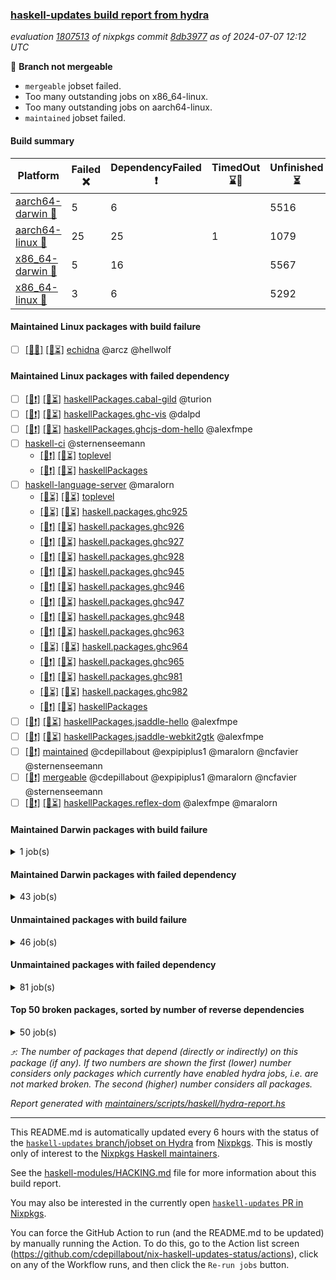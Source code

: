 ### [haskell-updates build report from hydra](https://hydra.nixos.org/jobset/nixpkgs/haskell-updates)
*evaluation [1807513](https://hydra.nixos.org/eval/1807513) of nixpkgs commit [8db3977](https://github.com/NixOS/nixpkgs/commits/8db3977bdc1489ff12f31195454a17b954b582d7) as of 2024-07-07 12:12 UTC*

🔴 **Branch not mergeable**
  * `mergeable` jobset failed.
  * Too many outstanding jobs on x86_64-linux.
  * Too many outstanding jobs on aarch64-linux.
  * `maintained` jobset failed.

#### Build summary

 | Platform | Failed ❌ | DependencyFailed ❗ | TimedOut ⌛🚫 | Unfinished ⏳ | Success ✅ | 
 | --- | --- | --- | --- | --- | --- | 
 | [aarch64-darwin 🍏](https://hydra.nixos.org/eval/1807513?filter=.aarch64-darwin) | 5 | 6 |  | 5516 | 944 | 
 | [aarch64-linux 📱](https://hydra.nixos.org/eval/1807513?filter=.aarch64-linux) | 25 | 25 | 1 | 1079 | 5436 | 
 | [x86_64-darwin 🍎](https://hydra.nixos.org/eval/1807513?filter=.x86_64-darwin) | 5 | 16 |  | 5567 | 889 | 
 | [x86_64-linux 🐧](https://hydra.nixos.org/eval/1807513?filter=.x86_64-linux) | 3 | 6 |  | 5292 | 1303 | 
#### Maintained Linux packages with build failure
- [ ] [[📱❌]](https://hydra.nixos.org/build/265271370) [[🐧⏳]](https://hydra.nixos.org/build/265282585) [echidna](https://hydra.nixos.org/eval/1807513?filter=echidna) @arcz @hellwolf
#### Maintained Linux packages with failed dependency
- [ ] [[📱❗]](https://hydra.nixos.org/build/265272467) [[🐧⏳]](https://hydra.nixos.org/build/265281052) [haskellPackages.cabal-gild](https://hydra.nixos.org/eval/1807513?filter=haskellPackages.cabal-gild) @turion
- [ ] [[📱❗]](https://hydra.nixos.org/build/265286097) [[🐧⏳]](https://hydra.nixos.org/build/265293217) [haskellPackages.ghc-vis](https://hydra.nixos.org/eval/1807513?filter=haskellPackages.ghc-vis) @dalpd
- [ ] [[📱❗]](https://hydra.nixos.org/build/265275341) [[🐧⏳]](https://hydra.nixos.org/build/265274200) [haskellPackages.ghcjs-dom-hello](https://hydra.nixos.org/eval/1807513?filter=haskellPackages.ghcjs-dom-hello) @alexfmpe
- [ ] [haskell-ci](https://hydra.nixos.org/eval/1807513?filter=haskell-ci) @sternenseemann
  - [[📱❗]](https://hydra.nixos.org/build/265267103) [[🐧⏳]](https://hydra.nixos.org/build/265268318) [toplevel](https://hydra.nixos.org/eval/1807513?filter=haskell-ci)
  - [[📱❗]](https://hydra.nixos.org/build/265289228) [[🐧⏳]](https://hydra.nixos.org/build/265287439) [haskellPackages](https://hydra.nixos.org/eval/1807513?filter=haskellPackages.haskell-ci)
- [ ] [haskell-language-server](https://hydra.nixos.org/eval/1807513?filter=haskell-language-server) @maralorn
  - [[📱⏳]](https://hydra.nixos.org/build/265289689) [[🐧⏳]](https://hydra.nixos.org/build/265284136) [toplevel](https://hydra.nixos.org/eval/1807513?filter=haskell-language-server)
  - [[📱⏳]](https://hydra.nixos.org/build/265273314) [[🐧⏳]](https://hydra.nixos.org/build/265269588) [haskell.packages.ghc925](https://hydra.nixos.org/eval/1807513?filter=haskell.packages.ghc925.haskell-language-server)
  - [[📱❗]](https://hydra.nixos.org/build/265281749) [[🐧⏳]](https://hydra.nixos.org/build/265272219) [haskell.packages.ghc926](https://hydra.nixos.org/eval/1807513?filter=haskell.packages.ghc926.haskell-language-server)
  - [[📱❗]](https://hydra.nixos.org/build/265275173) [[🐧⏳]](https://hydra.nixos.org/build/265281801) [haskell.packages.ghc927](https://hydra.nixos.org/eval/1807513?filter=haskell.packages.ghc927.haskell-language-server)
  - [[📱❗]](https://hydra.nixos.org/build/265284166) [[🐧⏳]](https://hydra.nixos.org/build/265284559) [haskell.packages.ghc928](https://hydra.nixos.org/eval/1807513?filter=haskell.packages.ghc928.haskell-language-server)
  - [[📱❗]](https://hydra.nixos.org/build/265285667) [[🐧⏳]](https://hydra.nixos.org/build/265271516) [haskell.packages.ghc945](https://hydra.nixos.org/eval/1807513?filter=haskell.packages.ghc945.haskell-language-server)
  - [[📱❗]](https://hydra.nixos.org/build/265281622) [[🐧⏳]](https://hydra.nixos.org/build/265275158) [haskell.packages.ghc946](https://hydra.nixos.org/eval/1807513?filter=haskell.packages.ghc946.haskell-language-server)
  - [[📱❗]](https://hydra.nixos.org/build/265267076) [[🐧⏳]](https://hydra.nixos.org/build/265293494) [haskell.packages.ghc947](https://hydra.nixos.org/eval/1807513?filter=haskell.packages.ghc947.haskell-language-server)
  - [[📱❗]](https://hydra.nixos.org/build/265287454) [[🐧⏳]](https://hydra.nixos.org/build/265282804) [haskell.packages.ghc948](https://hydra.nixos.org/eval/1807513?filter=haskell.packages.ghc948.haskell-language-server)
  - [[📱❗]](https://hydra.nixos.org/build/265282899) [[🐧⏳]](https://hydra.nixos.org/build/265292208) [haskell.packages.ghc963](https://hydra.nixos.org/eval/1807513?filter=haskell.packages.ghc963.haskell-language-server)
  - [[📱⏳]](https://hydra.nixos.org/build/265275172) [[🐧⏳]](https://hydra.nixos.org/build/265282417) [haskell.packages.ghc964](https://hydra.nixos.org/eval/1807513?filter=haskell.packages.ghc964.haskell-language-server)
  - [[📱❗]](https://hydra.nixos.org/build/265291580) [[🐧⏳]](https://hydra.nixos.org/build/265275928) [haskell.packages.ghc965](https://hydra.nixos.org/eval/1807513?filter=haskell.packages.ghc965.haskell-language-server)
  - [[📱❗]](https://hydra.nixos.org/build/265287814) [[🐧⏳]](https://hydra.nixos.org/build/265272698) [haskell.packages.ghc981](https://hydra.nixos.org/eval/1807513?filter=haskell.packages.ghc981.haskell-language-server)
  - [[📱⏳]](https://hydra.nixos.org/build/265270681) [[🐧⏳]](https://hydra.nixos.org/build/265275781) [haskell.packages.ghc982](https://hydra.nixos.org/eval/1807513?filter=haskell.packages.ghc982.haskell-language-server)
  - [[📱❗]](https://hydra.nixos.org/build/265292411) [[🐧⏳]](https://hydra.nixos.org/build/265282830) [haskellPackages](https://hydra.nixos.org/eval/1807513?filter=haskellPackages.haskell-language-server)
- [ ] [[📱❗]](https://hydra.nixos.org/build/265280831) [[🐧⏳]](https://hydra.nixos.org/build/265276906) [haskellPackages.jsaddle-hello](https://hydra.nixos.org/eval/1807513?filter=haskellPackages.jsaddle-hello) @alexfmpe
- [ ] [[📱❗]](https://hydra.nixos.org/build/265274146) [[🐧⏳]](https://hydra.nixos.org/build/265277783) [haskellPackages.jsaddle-webkit2gtk](https://hydra.nixos.org/eval/1807513?filter=haskellPackages.jsaddle-webkit2gtk) @alexfmpe
- [ ] [[🐧❗]](https://hydra.nixos.org/build/265537252) [maintained](https://hydra.nixos.org/eval/1807513?filter=maintained) @cdepillabout @expipiplus1 @maralorn @ncfavier @sternenseemann
- [ ] [[🐧❗]](https://hydra.nixos.org/build/265287172) [mergeable](https://hydra.nixos.org/eval/1807513?filter=mergeable) @cdepillabout @expipiplus1 @maralorn @ncfavier @sternenseemann
- [ ] [[📱❗]](https://hydra.nixos.org/build/265291247) [[🐧⏳]](https://hydra.nixos.org/build/265285731) [haskellPackages.reflex-dom](https://hydra.nixos.org/eval/1807513?filter=haskellPackages.reflex-dom) @alexfmpe @maralorn
#### Maintained Darwin packages with build failure
<details><summary>1 job(s) </summary>

- [ ] [[🍏❌]](https://hydra.nixos.org/build/265275598) [[🍎❌]](https://hydra.nixos.org/build/265276490) [wstunnel](https://hydra.nixos.org/eval/1807513?filter=wstunnel) @NeverBehave @R-VdP
</details>

#### Maintained Darwin packages with failed dependency
<details><summary>43 job(s) </summary>

- [ ] [cabal2nix](https://hydra.nixos.org/eval/1807513?filter=cabal2nix) @sternenseemann
  - [[🍏⏳]](https://hydra.nixos.org/build/265280451) [[🍎⏳]](https://hydra.nixos.org/build/265276809) [toplevel](https://hydra.nixos.org/eval/1807513?filter=cabal2nix)
  - [[🍏❗]](https://hydra.nixos.org/build/265269374) [[🍎⏳]](https://hydra.nixos.org/build/265272057) [haskell.packages.ghc8107](https://hydra.nixos.org/eval/1807513?filter=haskell.packages.ghc8107.cabal2nix)
  - [[🍏⏳]](https://hydra.nixos.org/build/265290464) [[🍎⏳]](https://hydra.nixos.org/build/265273947) [haskell.packages.ghc902](https://hydra.nixos.org/eval/1807513?filter=haskell.packages.ghc902.cabal2nix)
  - [[🍏⏳]](https://hydra.nixos.org/build/265281213) [[🍎⏳]](https://hydra.nixos.org/build/265268897) [haskell.packages.ghc925](https://hydra.nixos.org/eval/1807513?filter=haskell.packages.ghc925.cabal2nix)
  - [[🍏⏳]](https://hydra.nixos.org/build/265267706) [[🍎⏳]](https://hydra.nixos.org/build/265286196) [haskell.packages.ghc926](https://hydra.nixos.org/eval/1807513?filter=haskell.packages.ghc926.cabal2nix)
  - [[🍏⏳]](https://hydra.nixos.org/build/265278012) [[🍎⏳]](https://hydra.nixos.org/build/265268796) [haskell.packages.ghc927](https://hydra.nixos.org/eval/1807513?filter=haskell.packages.ghc927.cabal2nix)
  - [[🍏⏳]](https://hydra.nixos.org/build/265287207) [[🍎⏳]](https://hydra.nixos.org/build/265286757) [haskell.packages.ghc928](https://hydra.nixos.org/eval/1807513?filter=haskell.packages.ghc928.cabal2nix)
  - [[🍏⏳]](https://hydra.nixos.org/build/265268070) [[🍎⏳]](https://hydra.nixos.org/build/265290296) [haskell.packages.ghc945](https://hydra.nixos.org/eval/1807513?filter=haskell.packages.ghc945.cabal2nix)
  - [[🍏⏳]](https://hydra.nixos.org/build/265283134) [[🍎⏳]](https://hydra.nixos.org/build/265293567) [haskell.packages.ghc946](https://hydra.nixos.org/eval/1807513?filter=haskell.packages.ghc946.cabal2nix)
  - [[🍏⏳]](https://hydra.nixos.org/build/265277901) [[🍎⏳]](https://hydra.nixos.org/build/265292410) [haskell.packages.ghc947](https://hydra.nixos.org/eval/1807513?filter=haskell.packages.ghc947.cabal2nix)
  - [[🍏⏳]](https://hydra.nixos.org/build/265268693) [[🍎⏳]](https://hydra.nixos.org/build/265270906) [haskell.packages.ghc948](https://hydra.nixos.org/eval/1807513?filter=haskell.packages.ghc948.cabal2nix)
  - [[🍏⏳]](https://hydra.nixos.org/build/265284921) [[🍎⏳]](https://hydra.nixos.org/build/265277112) [haskell.packages.ghc963](https://hydra.nixos.org/eval/1807513?filter=haskell.packages.ghc963.cabal2nix)
  - [[🍏⏳]](https://hydra.nixos.org/build/265274306) [[🍎⏳]](https://hydra.nixos.org/build/265282933) [haskell.packages.ghc964](https://hydra.nixos.org/eval/1807513?filter=haskell.packages.ghc964.cabal2nix)
  - [[🍏⏳]](https://hydra.nixos.org/build/265290216) [[🍎⏳]](https://hydra.nixos.org/build/265286317) [haskell.packages.ghc965](https://hydra.nixos.org/eval/1807513?filter=haskell.packages.ghc965.cabal2nix)
  - [[🍏⏳]](https://hydra.nixos.org/build/265269536) [[🍎⏳]](https://hydra.nixos.org/build/265288945) [haskell.packages.ghc981](https://hydra.nixos.org/eval/1807513?filter=haskell.packages.ghc981.cabal2nix)
  - [[🍏⏳]](https://hydra.nixos.org/build/265269872) [[🍎⏳]](https://hydra.nixos.org/build/265272553) [haskell.packages.ghc982](https://hydra.nixos.org/eval/1807513?filter=haskell.packages.ghc982.cabal2nix)
  - [[🍏⏳]](https://hydra.nixos.org/build/265290967) [[🍎⏳]](https://hydra.nixos.org/build/265291005) [haskellPackages](https://hydra.nixos.org/eval/1807513?filter=haskellPackages.cabal2nix)
- [ ] [[🍏⏳]](https://hydra.nixos.org/build/265288491) [[🍎❗]](https://hydra.nixos.org/build/265289135) [echidna](https://hydra.nixos.org/eval/1807513?filter=echidna) @arcz @hellwolf
- [ ] [[🍏⏳]](https://hydra.nixos.org/build/265283309) [[🍎❗]](https://hydra.nixos.org/build/265282563) [elmPackages.elm](https://hydra.nixos.org/eval/1807513?filter=elmPackages.elm) @domenkozar @turboMaCk
- [ ] [[🍏❗]](https://hydra.nixos.org/build/265271984) [[🍎⏳]](https://hydra.nixos.org/build/265284390) [elmPackages.elmi-to-json](https://hydra.nixos.org/eval/1807513?filter=elmPackages.elmi-to-json) @turboMaCk
- [ ] [ghc](https://hydra.nixos.org/eval/1807513?filter=ghc) @cdepillabout @expipiplus1 @guibou @maralorn @ncfavier @sternenseemann
  - [[🍏✅]](https://hydra.nixos.org/build/265292722) [[🍎✅]](https://hydra.nixos.org/build/265287727) [haskellPackages](https://hydra.nixos.org/eval/1807513?filter=haskellPackages.ghc)
  - [[🍏⏳]](https://hydra.nixos.org/build/265288123) [[🍎❗]](https://hydra.nixos.org/build/265267634) [pkgsCross.ghcjs.haskell.packages.ghc98](https://hydra.nixos.org/eval/1807513?filter=pkgsCross.ghcjs.haskell.packages.ghc98.ghc)
  - [[🍏⏳]](https://hydra.nixos.org/build/265286367) [[🍎❗]](https://hydra.nixos.org/build/265291550) [pkgsCross.ghcjs.haskell.packages.ghcHEAD](https://hydra.nixos.org/eval/1807513?filter=pkgsCross.ghcjs.haskell.packages.ghcHEAD.ghc)
  - [[🍏✅]](https://hydra.nixos.org/build/265269309) [[🍎⏳]](https://hydra.nixos.org/build/265274214) [pkgsCross.ghcjs.haskellPackages](https://hydra.nixos.org/eval/1807513?filter=pkgsCross.ghcjs.haskellPackages.ghc)
- [ ] [weeder](https://hydra.nixos.org/eval/1807513?filter=weeder) @maralorn
  - [[🍏❗]](https://hydra.nixos.org/build/265291594) [[🍎⏳]](https://hydra.nixos.org/build/265290063) [haskell.packages.ghc8107](https://hydra.nixos.org/eval/1807513?filter=haskell.packages.ghc8107.weeder)
  - [[🍏⏳]](https://hydra.nixos.org/build/265279681) [[🍎⏳]](https://hydra.nixos.org/build/265289442) [haskell.packages.ghc902](https://hydra.nixos.org/eval/1807513?filter=haskell.packages.ghc902.weeder)
  - [[🍏⏳]](https://hydra.nixos.org/build/265277629) [[🍎⏳]](https://hydra.nixos.org/build/265286008) [haskell.packages.ghc925](https://hydra.nixos.org/eval/1807513?filter=haskell.packages.ghc925.weeder)
  - [[🍏⏳]](https://hydra.nixos.org/build/265289841) [[🍎⏳]](https://hydra.nixos.org/build/265283610) [haskell.packages.ghc926](https://hydra.nixos.org/eval/1807513?filter=haskell.packages.ghc926.weeder)
  - [[🍏⏳]](https://hydra.nixos.org/build/265292324) [[🍎⏳]](https://hydra.nixos.org/build/265273737) [haskell.packages.ghc927](https://hydra.nixos.org/eval/1807513?filter=haskell.packages.ghc927.weeder)
  - [[🍏⏳]](https://hydra.nixos.org/build/265283044) [[🍎⏳]](https://hydra.nixos.org/build/265271867) [haskell.packages.ghc928](https://hydra.nixos.org/eval/1807513?filter=haskell.packages.ghc928.weeder)
  - [[🍏⏳]](https://hydra.nixos.org/build/265273621) [[🍎⏳]](https://hydra.nixos.org/build/265276532) [haskell.packages.ghc945](https://hydra.nixos.org/eval/1807513?filter=haskell.packages.ghc945.weeder)
  - [[🍏⏳]](https://hydra.nixos.org/build/265278614) [[🍎⏳]](https://hydra.nixos.org/build/265278803) [haskell.packages.ghc946](https://hydra.nixos.org/eval/1807513?filter=haskell.packages.ghc946.weeder)
  - [[🍏⏳]](https://hydra.nixos.org/build/265286034) [[🍎⏳]](https://hydra.nixos.org/build/265267315) [haskell.packages.ghc947](https://hydra.nixos.org/eval/1807513?filter=haskell.packages.ghc947.weeder)
  - [[🍏⏳]](https://hydra.nixos.org/build/265279933) [[🍎⏳]](https://hydra.nixos.org/build/265277830) [haskell.packages.ghc948](https://hydra.nixos.org/eval/1807513?filter=haskell.packages.ghc948.weeder)
  - [[🍏⏳]](https://hydra.nixos.org/build/265290482) [[🍎⏳]](https://hydra.nixos.org/build/265290044) [haskell.packages.ghc963](https://hydra.nixos.org/eval/1807513?filter=haskell.packages.ghc963.weeder)
  - [[🍏⏳]](https://hydra.nixos.org/build/265268635) [[🍎⏳]](https://hydra.nixos.org/build/265292228) [haskell.packages.ghc964](https://hydra.nixos.org/eval/1807513?filter=haskell.packages.ghc964.weeder)
  - [[🍏✅]](https://hydra.nixos.org/build/265280000) [[🍎⏳]](https://hydra.nixos.org/build/265280264) [haskell.packages.ghc965](https://hydra.nixos.org/eval/1807513?filter=haskell.packages.ghc965.weeder)
  - [[🍏⏳]](https://hydra.nixos.org/build/265271306) [[🍎⏳]](https://hydra.nixos.org/build/265291168) [haskell.packages.ghc981](https://hydra.nixos.org/eval/1807513?filter=haskell.packages.ghc981.weeder)
  - [[🍏⏳]](https://hydra.nixos.org/build/265282478) [[🍎⏳]](https://hydra.nixos.org/build/265268057) [haskell.packages.ghc982](https://hydra.nixos.org/eval/1807513?filter=haskell.packages.ghc982.weeder)
  - [[🍏✅]](https://hydra.nixos.org/build/265282752) [[🍎⏳]](https://hydra.nixos.org/build/265277486) [haskellPackages](https://hydra.nixos.org/eval/1807513?filter=haskellPackages.weeder)
</details>

#### Unmaintained packages with build failure
<details><summary>46 job(s) </summary>

- [ ] [[🍏⏳]](https://hydra.nixos.org/build/265279856) [[📱❌]](https://hydra.nixos.org/build/265275293) [[🍎⏳]](https://hydra.nixos.org/build/265282932) [[🐧⏳]](https://hydra.nixos.org/build/265288702) [haskellPackages.graphviz](https://hydra.nixos.org/eval/1807513?filter=haskellPackages.graphviz)  ⤴️ 10 | 57
- [ ] [[🍏⏳]](https://hydra.nixos.org/build/265277548) [[📱✅]](https://hydra.nixos.org/build/265274702) [[🍎❌]](https://hydra.nixos.org/build/265293247) [[🐧✅]](https://hydra.nixos.org/build/265287895) [haskellPackages.fmt](https://hydra.nixos.org/eval/1807513?filter=haskellPackages.fmt)  ⤴️ 7 | 26
- [ ] [[🍏⏳]](https://hydra.nixos.org/build/265269438) [[📱❌]](https://hydra.nixos.org/build/265280389) [[🍎⏳]](https://hydra.nixos.org/build/265291199) [[🐧⏳]](https://hydra.nixos.org/build/265287181) [haskellPackages.hls-plugin-api](https://hydra.nixos.org/eval/1807513?filter=haskellPackages.hls-plugin-api)  ⤴️ 4 | 36
- [ ] [[🍏⏳]](https://hydra.nixos.org/build/265274385) [[📱✅]](https://hydra.nixos.org/build/265290307) [[🍎❌]](https://hydra.nixos.org/build/265291651) [[🐧✅]](https://hydra.nixos.org/build/265289472) [haskellPackages.with-utf8](https://hydra.nixos.org/eval/1807513?filter=haskellPackages.with-utf8)  ⤴️ 4 | 19
- [ ] [[📱❌]](https://hydra.nixos.org/build/265269889) [[🐧⏳]](https://hydra.nixos.org/build/265269963) [haskellPackages.gi-webkit2](https://hydra.nixos.org/eval/1807513?filter=haskellPackages.gi-webkit2)  ⤴️ 4 | 14
- [ ] [[📱❌]](https://hydra.nixos.org/build/265273237) [[🐧⏳]](https://hydra.nixos.org/build/265288419) [haskellPackages.webkit2gtk3-javascriptcore](https://hydra.nixos.org/eval/1807513?filter=haskellPackages.webkit2gtk3-javascriptcore)  ⤴️ 4 | 12
- [ ] [[🍏⏳]](https://hydra.nixos.org/build/265272527) [[📱❌]](https://hydra.nixos.org/build/265289388) [[🍎⏳]](https://hydra.nixos.org/build/265289130) [[🐧⏳]](https://hydra.nixos.org/build/265291995) [haskellPackages.nlopt-haskell](https://hydra.nixos.org/eval/1807513?filter=haskellPackages.nlopt-haskell)  ⤴️ 1 | 1
- [ ] [[🍏❌]](https://hydra.nixos.org/build/265268277) [[📱✅]](https://hydra.nixos.org/build/265283580) [[🍎⏳]](https://hydra.nixos.org/build/265280063) [[🐧⏳]](https://hydra.nixos.org/build/265289320) [haskellPackages.openal-ffi](https://hydra.nixos.org/eval/1807513?filter=haskellPackages.openal-ffi)  ⤴️ 1 | 1
- [ ] [[🍏⏳]](https://hydra.nixos.org/build/265276006) [[📱❌]](https://hydra.nixos.org/build/265281393) [[🍎⏳]](https://hydra.nixos.org/build/265292965) [[🐧⏳]](https://hydra.nixos.org/build/265285343) [haskellPackages.freetype2](https://hydra.nixos.org/eval/1807513?filter=haskellPackages.freetype2)  ⤴️ 0 | 12
- [ ] [[🍏⏳]](https://hydra.nixos.org/build/265273532) [[📱❌]](https://hydra.nixos.org/build/265291389) [[🍎⏳]](https://hydra.nixos.org/build/265271664) [[🐧⏳]](https://hydra.nixos.org/build/265281577) [haskellPackages.hw-simd](https://hydra.nixos.org/eval/1807513?filter=haskellPackages.hw-simd)  ⤴️ 0 | 9
- [ ] [[🍏⏳]](https://hydra.nixos.org/build/265289995) [[📱✅]](https://hydra.nixos.org/build/265280292) [[🍎❌]](https://hydra.nixos.org/build/265276719) [[🐧⏳]](https://hydra.nixos.org/build/265273570) [haskellPackages.pipes-zlib](https://hydra.nixos.org/eval/1807513?filter=haskellPackages.pipes-zlib)  ⤴️ 0 | 5
- [ ] [darcs](https://hydra.nixos.org/eval/1807513?filter=darcs)  ⤴️ 0 | 1
  - [[🍏⏳]](https://hydra.nixos.org/build/265283673) [[📱❌]](https://hydra.nixos.org/build/265289979) [[🍎⏳]](https://hydra.nixos.org/build/265287999) [[🐧⏳]](https://hydra.nixos.org/build/265277834) [toplevel](https://hydra.nixos.org/eval/1807513?filter=darcs)
  - [[🍏⏳]](https://hydra.nixos.org/build/265271088) [[📱❌]](https://hydra.nixos.org/build/265285303) [[🍎⏳]](https://hydra.nixos.org/build/265284287) [[🐧⏳]](https://hydra.nixos.org/build/265290016) [haskellPackages](https://hydra.nixos.org/eval/1807513?filter=haskellPackages.darcs)
- [ ] [[🍏⏳]](https://hydra.nixos.org/build/265270414) [[📱❌]](https://hydra.nixos.org/build/265287145) [[🍎⏳]](https://hydra.nixos.org/build/265291000) [[🐧⏳]](https://hydra.nixos.org/build/265291507) [haskellPackages.HsASA](https://hydra.nixos.org/eval/1807513?filter=haskellPackages.HsASA) 
- [ ] [ghc-tags](https://hydra.nixos.org/eval/1807513?filter=ghc-tags) 
  - [[🍏⏳]](https://hydra.nixos.org/build/265271305) [[📱✅]](https://hydra.nixos.org/build/265292115) [[🍎⏳]](https://hydra.nixos.org/build/265280790) [[🐧⏳]](https://hydra.nixos.org/build/265281445) [haskell.packages.ghc8107](https://hydra.nixos.org/eval/1807513?filter=haskell.packages.ghc8107.ghc-tags)
  - [[🍏⏳]](https://hydra.nixos.org/build/265267920) [[📱⏳]](https://hydra.nixos.org/build/265272037) [[🍎⏳]](https://hydra.nixos.org/build/265284485) [[🐧⏳]](https://hydra.nixos.org/build/265285889) [haskell.packages.ghc902](https://hydra.nixos.org/eval/1807513?filter=haskell.packages.ghc902.ghc-tags)
  - [[🍏⏳]](https://hydra.nixos.org/build/265277539) [[📱✅]](https://hydra.nixos.org/build/265278144) [[🍎⏳]](https://hydra.nixos.org/build/265266803) [[🐧⏳]](https://hydra.nixos.org/build/265293129) [haskell.packages.ghc925](https://hydra.nixos.org/eval/1807513?filter=haskell.packages.ghc925.ghc-tags)
  - [[🍏⏳]](https://hydra.nixos.org/build/265270046) [[📱✅]](https://hydra.nixos.org/build/265270555) [[🍎⏳]](https://hydra.nixos.org/build/265275954) [[🐧⏳]](https://hydra.nixos.org/build/265280565) [haskell.packages.ghc926](https://hydra.nixos.org/eval/1807513?filter=haskell.packages.ghc926.ghc-tags)
  - [[🍏⏳]](https://hydra.nixos.org/build/265292420) [[📱✅]](https://hydra.nixos.org/build/265271547) [[🍎⏳]](https://hydra.nixos.org/build/265288271) [[🐧⏳]](https://hydra.nixos.org/build/265278401) [haskell.packages.ghc927](https://hydra.nixos.org/eval/1807513?filter=haskell.packages.ghc927.ghc-tags)
  - [[🍏⏳]](https://hydra.nixos.org/build/265271765) [[📱✅]](https://hydra.nixos.org/build/265288827) [[🍎⏳]](https://hydra.nixos.org/build/265279421) [[🐧⏳]](https://hydra.nixos.org/build/265280199) [haskell.packages.ghc928](https://hydra.nixos.org/eval/1807513?filter=haskell.packages.ghc928.ghc-tags)
  - [[🍏⏳]](https://hydra.nixos.org/build/265282270) [[📱✅]](https://hydra.nixos.org/build/265289881) [[🍎⏳]](https://hydra.nixos.org/build/265279619) [[🐧⏳]](https://hydra.nixos.org/build/265291206) [haskell.packages.ghc963](https://hydra.nixos.org/eval/1807513?filter=haskell.packages.ghc963.ghc-tags)
  - [[🍏⏳]](https://hydra.nixos.org/build/265268024) [[📱✅]](https://hydra.nixos.org/build/265271334) [[🍎⏳]](https://hydra.nixos.org/build/265269459) [[🐧⏳]](https://hydra.nixos.org/build/265291311) [haskell.packages.ghc964](https://hydra.nixos.org/eval/1807513?filter=haskell.packages.ghc964.ghc-tags)
  - [[🍏⏳]](https://hydra.nixos.org/build/265276594) [[📱✅]](https://hydra.nixos.org/build/265277443) [[🍎⏳]](https://hydra.nixos.org/build/265268962) [[🐧⏳]](https://hydra.nixos.org/build/265275384) [haskell.packages.ghc965](https://hydra.nixos.org/eval/1807513?filter=haskell.packages.ghc965.ghc-tags)
  - [[🍏⏳]](https://hydra.nixos.org/build/265269494) [[📱❌]](https://hydra.nixos.org/build/265277305) [[🍎⏳]](https://hydra.nixos.org/build/265278514) [[🐧⏳]](https://hydra.nixos.org/build/265279608) [haskell.packages.ghc981](https://hydra.nixos.org/eval/1807513?filter=haskell.packages.ghc981.ghc-tags)
  - [[🍏⏳]](https://hydra.nixos.org/build/265289286) [[📱❌]](https://hydra.nixos.org/build/265286698) [[🍎⏳]](https://hydra.nixos.org/build/265290418) [[🐧⏳]](https://hydra.nixos.org/build/265275439) [haskell.packages.ghc982](https://hydra.nixos.org/eval/1807513?filter=haskell.packages.ghc982.ghc-tags)
  - [[🍏⏳]](https://hydra.nixos.org/build/265270573) [[📱⏳]](https://hydra.nixos.org/build/265287876) [[🍎⏳]](https://hydra.nixos.org/build/265292605) [[🐧⏳]](https://hydra.nixos.org/build/265293427) [haskellPackages](https://hydra.nixos.org/eval/1807513?filter=haskellPackages.ghc-tags)
- [ ] [[🍏⏳]](https://hydra.nixos.org/build/265293252) [[📱❌]](https://hydra.nixos.org/build/265272604) [[🍎⏳]](https://hydra.nixos.org/build/265292536) [[🐧❌]](https://hydra.nixos.org/build/265282901) [haskellPackages.gi-gdk_4](https://hydra.nixos.org/eval/1807513?filter=haskellPackages.gi-gdk_4) 
- [ ] [[🍏⏳]](https://hydra.nixos.org/build/265283778) [[📱❌]](https://hydra.nixos.org/build/265274742) [[🍎⏳]](https://hydra.nixos.org/build/265284714) [[🐧❌]](https://hydra.nixos.org/build/265275048) [haskellPackages.gi-gdk_4_0_8](https://hydra.nixos.org/eval/1807513?filter=haskellPackages.gi-gdk_4_0_8) 
- [ ] [[📱❌]](https://hydra.nixos.org/build/265282386) [[🐧⏳]](https://hydra.nixos.org/build/265273447) [haskellPackages.gi-keybinder](https://hydra.nixos.org/eval/1807513?filter=haskellPackages.gi-keybinder) 
- [ ] [[🍏⏳]](https://hydra.nixos.org/build/265287582) [[🍎❌]](https://hydra.nixos.org/build/265287448) [haskellPackages.gtk-mac-integration](https://hydra.nixos.org/eval/1807513?filter=haskellPackages.gtk-mac-integration) 
- [ ] [[🍏❌]](https://hydra.nixos.org/build/265284295) [[📱✅]](https://hydra.nixos.org/build/265274807) [[🍎⏳]](https://hydra.nixos.org/build/265267448) [[🐧⏳]](https://hydra.nixos.org/build/265272416) [haskellPackages.gtk-traymanager](https://hydra.nixos.org/eval/1807513?filter=haskellPackages.gtk-traymanager) 
- [ ] [[🍏❌]](https://hydra.nixos.org/build/265288604) [[📱✅]](https://hydra.nixos.org/build/265268841) [[🍎⏳]](https://hydra.nixos.org/build/265290053) [[🐧⏳]](https://hydra.nixos.org/build/265269581) [haskellPackages.hdf5-lite](https://hydra.nixos.org/eval/1807513?filter=haskellPackages.hdf5-lite) 
- [ ] [[🍏⏳]](https://hydra.nixos.org/build/265293868) [[📱❌]](https://hydra.nixos.org/build/265288206) [[🍎⏳]](https://hydra.nixos.org/build/265277006) [[🐧⏳]](https://hydra.nixos.org/build/265287998) [haskellPackages.hsec-tools](https://hydra.nixos.org/eval/1807513?filter=haskellPackages.hsec-tools) 
- [ ] [[🍏⏳]](https://hydra.nixos.org/build/265287851) [[📱❌]](https://hydra.nixos.org/build/265280892) [[🍎⏳]](https://hydra.nixos.org/build/265273035) [[🐧⏳]](https://hydra.nixos.org/build/265274103) [haskellPackages.hspec-test-sandbox](https://hydra.nixos.org/eval/1807513?filter=haskellPackages.hspec-test-sandbox) 
- [ ] [[🍏⏳]](https://hydra.nixos.org/build/265282796) [[📱❌]](https://hydra.nixos.org/build/265274474) [[🍎⏳]](https://hydra.nixos.org/build/265286111) [[🐧⏳]](https://hydra.nixos.org/build/265284122) [haskellPackages.keysafe](https://hydra.nixos.org/eval/1807513?filter=haskellPackages.keysafe) 
- [ ] [[🍏⏳]](https://hydra.nixos.org/build/265292746) [[📱❌]](https://hydra.nixos.org/build/265269874) [[🍎⏳]](https://hydra.nixos.org/build/265279146) [[🐧⏳]](https://hydra.nixos.org/build/265280915) [haskellPackages.linear-geo](https://hydra.nixos.org/eval/1807513?filter=haskellPackages.linear-geo) 
- [ ] [[🍏⏳]](https://hydra.nixos.org/build/265289666) [[📱❌]](https://hydra.nixos.org/build/265272939) [[🍎⏳]](https://hydra.nixos.org/build/265270601) [[🐧❌]](https://hydra.nixos.org/build/265271888) [haskellPackages.matcha](https://hydra.nixos.org/eval/1807513?filter=haskellPackages.matcha) 
- [ ] [[🍏❌]](https://hydra.nixos.org/build/265281209) [[📱✅]](https://hydra.nixos.org/build/265272176) [[🍎⏳]](https://hydra.nixos.org/build/265291447) [[🐧⏳]](https://hydra.nixos.org/build/265292991) [haskellPackages.posix-timer](https://hydra.nixos.org/eval/1807513?filter=haskellPackages.posix-timer) 
- [ ] [[🍏⏳]](https://hydra.nixos.org/build/265276785) [[📱❌]](https://hydra.nixos.org/build/265291178) [[🍎⏳]](https://hydra.nixos.org/build/265291634) [[🐧⏳]](https://hydra.nixos.org/build/265286119) [haskellPackages.ral-lens](https://hydra.nixos.org/eval/1807513?filter=haskellPackages.ral-lens) 
- [ ] [[🍏⏳]](https://hydra.nixos.org/build/265282438) [[📱❌]](https://hydra.nixos.org/build/265284375) [[🍎✅]](https://hydra.nixos.org/build/265291603) [[🐧⏳]](https://hydra.nixos.org/build/265275487) [haskellPackages.simdutf](https://hydra.nixos.org/eval/1807513?filter=haskellPackages.simdutf) 
- [ ] [[📱❌]](https://hydra.nixos.org/build/265288135) [[🐧⏳]](https://hydra.nixos.org/build/265283496) [haskellPackages.tasty-papi](https://hydra.nixos.org/eval/1807513?filter=haskellPackages.tasty-papi) 
- [ ] [[🍏⏳]](https://hydra.nixos.org/build/265282195) [[📱❌]](https://hydra.nixos.org/build/265267322) [[🍎⏳]](https://hydra.nixos.org/build/265283936) [[🐧⏳]](https://hydra.nixos.org/build/265284617) [haskellPackages.vec-lens](https://hydra.nixos.org/eval/1807513?filter=haskellPackages.vec-lens) 
- [ ] [[🍏⏳]](https://hydra.nixos.org/build/265278054) [[📱❌]](https://hydra.nixos.org/build/265266267) [[🍎⏳]](https://hydra.nixos.org/build/265292466) [[🐧⏳]](https://hydra.nixos.org/build/265281367) [haskellPackages.vec-optics](https://hydra.nixos.org/eval/1807513?filter=haskellPackages.vec-optics) 
- [ ] [[🍏⏳]](https://hydra.nixos.org/build/265290001) [[📱❌]](https://hydra.nixos.org/build/265286795) [[🍎⏳]](https://hydra.nixos.org/build/265288177) [[🐧⏳]](https://hydra.nixos.org/build/265274772) [haskellPackages.zinza](https://hydra.nixos.org/eval/1807513?filter=haskellPackages.zinza) 
</details>

#### Unmaintained packages with failed dependency
<details><summary>81 job(s) </summary>

- [ ] [microlens](https://hydra.nixos.org/eval/1807513?filter=microlens)  ⤴️ 149 | 588
  - [[🍏✅]](https://hydra.nixos.org/build/265289075) [[📱✅]](https://hydra.nixos.org/build/265271521) [[🍎✅]](https://hydra.nixos.org/build/265292274) [[🐧✅]](https://hydra.nixos.org/build/265271863) [haskellPackages](https://hydra.nixos.org/eval/1807513?filter=haskellPackages.microlens)
  - [[🍏⏳]](https://hydra.nixos.org/build/265284957)  [[🍎❗]](https://hydra.nixos.org/build/265270750) [[🐧⏳]](https://hydra.nixos.org/build/265277181) [pkgsCross.ghcjs.haskell.packages.ghc98](https://hydra.nixos.org/eval/1807513?filter=pkgsCross.ghcjs.haskell.packages.ghc98.microlens)
  - [[🍏⏳]](https://hydra.nixos.org/build/265269790)  [[🍎❗]](https://hydra.nixos.org/build/265280911) [[🐧⏳]](https://hydra.nixos.org/build/265284197) [pkgsCross.ghcjs.haskell.packages.ghcHEAD](https://hydra.nixos.org/eval/1807513?filter=pkgsCross.ghcjs.haskell.packages.ghcHEAD.microlens)
  - [[🍏⏳]](https://hydra.nixos.org/build/265291630)  [[🍎❗]](https://hydra.nixos.org/build/265287039) [[🐧⏳]](https://hydra.nixos.org/build/265292236) [pkgsCross.ghcjs.haskellPackages](https://hydra.nixos.org/eval/1807513?filter=pkgsCross.ghcjs.haskellPackages.microlens)
- [ ] [[🍏⏳]](https://hydra.nixos.org/build/265270898) [[📱❗]](https://hydra.nixos.org/build/265283412) [[🍎⏳]](https://hydra.nixos.org/build/265289589) [[🐧⏳]](https://hydra.nixos.org/build/265284702) [haskellPackages.ghcide](https://hydra.nixos.org/eval/1807513?filter=haskellPackages.ghcide)  ⤴️ 3 | 35
- [ ] [hpack](https://hydra.nixos.org/eval/1807513?filter=hpack)  ⤴️ 3 | 15
  - [[🍏⏳]](https://hydra.nixos.org/build/265268054) [[📱✅]](https://hydra.nixos.org/build/265266699) [[🍎⏳]](https://hydra.nixos.org/build/265291582) [[🐧⏳]](https://hydra.nixos.org/build/265276022) [toplevel](https://hydra.nixos.org/eval/1807513?filter=hpack)
  - [[🍏❗]](https://hydra.nixos.org/build/265274426) [[📱✅]](https://hydra.nixos.org/build/265287499) [[🍎⏳]](https://hydra.nixos.org/build/265292045) [[🐧⏳]](https://hydra.nixos.org/build/265283545) [haskell.packages.ghc8107](https://hydra.nixos.org/eval/1807513?filter=haskell.packages.ghc8107.hpack)
  - [[🍏⏳]](https://hydra.nixos.org/build/265266918) [[📱✅]](https://hydra.nixos.org/build/265271665) [[🍎⏳]](https://hydra.nixos.org/build/265271528) [[🐧⏳]](https://hydra.nixos.org/build/265266909) [haskell.packages.ghc902](https://hydra.nixos.org/eval/1807513?filter=haskell.packages.ghc902.hpack)
  - [[🍏⏳]](https://hydra.nixos.org/build/265280631) [[📱✅]](https://hydra.nixos.org/build/265279103) [[🍎⏳]](https://hydra.nixos.org/build/265286398) [[🐧✅]](https://hydra.nixos.org/build/265277786) [haskell.packages.ghc925](https://hydra.nixos.org/eval/1807513?filter=haskell.packages.ghc925.hpack)
  - [[🍏⏳]](https://hydra.nixos.org/build/265283705) [[📱✅]](https://hydra.nixos.org/build/265280243) [[🍎⏳]](https://hydra.nixos.org/build/265283888) [[🐧⏳]](https://hydra.nixos.org/build/265272803) [haskell.packages.ghc926](https://hydra.nixos.org/eval/1807513?filter=haskell.packages.ghc926.hpack)
  - [[🍏⏳]](https://hydra.nixos.org/build/265275684) [[📱✅]](https://hydra.nixos.org/build/265273990) [[🍎⏳]](https://hydra.nixos.org/build/265269251) [[🐧⏳]](https://hydra.nixos.org/build/265279570) [haskell.packages.ghc927](https://hydra.nixos.org/eval/1807513?filter=haskell.packages.ghc927.hpack)
  - [[🍏⏳]](https://hydra.nixos.org/build/265274433) [[📱✅]](https://hydra.nixos.org/build/265293761) [[🍎⏳]](https://hydra.nixos.org/build/265268649) [[🐧⏳]](https://hydra.nixos.org/build/265269317) [haskell.packages.ghc928](https://hydra.nixos.org/eval/1807513?filter=haskell.packages.ghc928.hpack)
  - [[🍏✅]](https://hydra.nixos.org/build/265274583) [[📱✅]](https://hydra.nixos.org/build/265268968) [[🍎⏳]](https://hydra.nixos.org/build/265292649) [[🐧⏳]](https://hydra.nixos.org/build/265292192) [haskell.packages.ghc945](https://hydra.nixos.org/eval/1807513?filter=haskell.packages.ghc945.hpack)
  - [[🍏⏳]](https://hydra.nixos.org/build/265279080) [[📱✅]](https://hydra.nixos.org/build/265293258) [[🍎⏳]](https://hydra.nixos.org/build/265288551) [[🐧⏳]](https://hydra.nixos.org/build/265269321) [haskell.packages.ghc946](https://hydra.nixos.org/eval/1807513?filter=haskell.packages.ghc946.hpack)
  - [[🍏⏳]](https://hydra.nixos.org/build/265286834) [[📱✅]](https://hydra.nixos.org/build/265279664) [[🍎⏳]](https://hydra.nixos.org/build/265273302) [[🐧⏳]](https://hydra.nixos.org/build/265276884) [haskell.packages.ghc947](https://hydra.nixos.org/eval/1807513?filter=haskell.packages.ghc947.hpack)
  - [[🍏⏳]](https://hydra.nixos.org/build/265272999) [[📱✅]](https://hydra.nixos.org/build/265289140) [[🍎⏳]](https://hydra.nixos.org/build/265269396) [[🐧⏳]](https://hydra.nixos.org/build/265290121) [haskell.packages.ghc948](https://hydra.nixos.org/eval/1807513?filter=haskell.packages.ghc948.hpack)
  - [[🍏⏳]](https://hydra.nixos.org/build/265266719) [[📱✅]](https://hydra.nixos.org/build/265280713) [[🍎⏳]](https://hydra.nixos.org/build/265289059) [[🐧⏳]](https://hydra.nixos.org/build/265288095) [haskell.packages.ghc963](https://hydra.nixos.org/eval/1807513?filter=haskell.packages.ghc963.hpack)
  - [[🍏⏳]](https://hydra.nixos.org/build/265282370) [[📱✅]](https://hydra.nixos.org/build/265273168) [[🍎⏳]](https://hydra.nixos.org/build/265267077) [[🐧⏳]](https://hydra.nixos.org/build/265289609) [haskell.packages.ghc964](https://hydra.nixos.org/eval/1807513?filter=haskell.packages.ghc964.hpack)
  - [[🍏⏳]](https://hydra.nixos.org/build/265285630) [[📱✅]](https://hydra.nixos.org/build/265293367) [[🍎⏳]](https://hydra.nixos.org/build/265291248) [[🐧⏳]](https://hydra.nixos.org/build/265293168) [haskell.packages.ghc965](https://hydra.nixos.org/eval/1807513?filter=haskell.packages.ghc965.hpack)
  - [[🍏⏳]](https://hydra.nixos.org/build/265275357) [[📱✅]](https://hydra.nixos.org/build/265293463) [[🍎⏳]](https://hydra.nixos.org/build/265278546) [[🐧⏳]](https://hydra.nixos.org/build/265274349) [haskell.packages.ghc981](https://hydra.nixos.org/eval/1807513?filter=haskell.packages.ghc981.hpack)
  - [[🍏⏳]](https://hydra.nixos.org/build/265271879) [[📱✅]](https://hydra.nixos.org/build/265268574) [[🍎⏳]](https://hydra.nixos.org/build/265283383) [[🐧⏳]](https://hydra.nixos.org/build/265271544) [haskell.packages.ghc982](https://hydra.nixos.org/eval/1807513?filter=haskell.packages.ghc982.hpack)
  - [[🍏⏳]](https://hydra.nixos.org/build/265269550) [[📱✅]](https://hydra.nixos.org/build/265285875) [[🍎✅]](https://hydra.nixos.org/build/265289089) [[🐧⏳]](https://hydra.nixos.org/build/265287360) [haskellPackages](https://hydra.nixos.org/eval/1807513?filter=haskellPackages.hpack)
- [ ] [[🍏⏳]](https://hydra.nixos.org/build/265277024) [[📱❗]](https://hydra.nixos.org/build/265270547) [[🍎⏳]](https://hydra.nixos.org/build/265274697) [[🐧❗]](https://hydra.nixos.org/build/265273518) [haskellPackages.gi-gsk](https://hydra.nixos.org/eval/1807513?filter=haskellPackages.gi-gsk)  ⤴️ 2 | 2
- [ ] [[🍏⏳]](https://hydra.nixos.org/build/265282986) [[📱✅]](https://hydra.nixos.org/build/265279417) [[🍎❗]](https://hydra.nixos.org/build/265268192) [[🐧⏳]](https://hydra.nixos.org/build/265281222) [haskellPackages.nyan-interpolation-core](https://hydra.nixos.org/eval/1807513?filter=haskellPackages.nyan-interpolation-core)  ⤴️ 2 | 2
- [ ] [[🍏⏳]](https://hydra.nixos.org/build/265283730) [[📱✅]](https://hydra.nixos.org/build/265287922) [[🍎❗]](https://hydra.nixos.org/build/265275526) [[🐧⏳]](https://hydra.nixos.org/build/265279102) [haskellPackages.unionmount](https://hydra.nixos.org/eval/1807513?filter=haskellPackages.unionmount)  ⤴️ 1 | 2
- [ ] [[🍏⏳]](https://hydra.nixos.org/build/265266736) [[📱❗]](https://hydra.nixos.org/build/265291782) [[🍎⏳]](https://hydra.nixos.org/build/265279199) [[🐧⏳]](https://hydra.nixos.org/build/265276399) [haskellPackages.hls-test-utils](https://hydra.nixos.org/eval/1807513?filter=haskellPackages.hls-test-utils)  ⤴️ 1 | 1
- [ ] [[🍏⏳]](https://hydra.nixos.org/build/265272256) [[📱❗]](https://hydra.nixos.org/build/265283440) [[🍎⏳]](https://hydra.nixos.org/build/265268723) [[🐧⏳]](https://hydra.nixos.org/build/265289526) [haskellPackages.simple-expr](https://hydra.nixos.org/eval/1807513?filter=haskellPackages.simple-expr)  ⤴️ 1 | 1
- [ ] [[🍏⏳]](https://hydra.nixos.org/build/265276062) [[📱✅]](https://hydra.nixos.org/build/265278361) [[🍎❗]](https://hydra.nixos.org/build/265268204) [[🐧⏳]](https://hydra.nixos.org/build/265273563) [haskellPackages.tailwind](https://hydra.nixos.org/eval/1807513?filter=haskellPackages.tailwind)  ⤴️ 1 | 1
- [ ] [[🍏⏳]](https://hydra.nixos.org/build/265272847) [[📱❗]](https://hydra.nixos.org/build/265276295) [[🍎⏳]](https://hydra.nixos.org/build/265278745) [[🐧⏳]](https://hydra.nixos.org/build/265273746) [haskellPackages.xdot](https://hydra.nixos.org/eval/1807513?filter=haskellPackages.xdot)  ⤴️ 1 | 1
- [ ] [[🍏⏳]](https://hydra.nixos.org/build/265281539) [[📱❗]](https://hydra.nixos.org/build/265267169) [[🍎⏳]](https://hydra.nixos.org/build/265281711) [[🐧⏳]](https://hydra.nixos.org/build/265291396) [haskellPackages.diagrams-graphviz](https://hydra.nixos.org/eval/1807513?filter=haskellPackages.diagrams-graphviz)  ⤴️ 0 | 2
- [ ] [[🍏⏳]](https://hydra.nixos.org/build/265291266) [[📱❗]](https://hydra.nixos.org/build/265289986) [[🍎⏳]](https://hydra.nixos.org/build/265290256) [[🐧⏳]](https://hydra.nixos.org/build/265267112) [haskellPackages.Zora](https://hydra.nixos.org/eval/1807513?filter=haskellPackages.Zora)  ⤴️ 0 | 1
- [ ] [[🍏⏳]](https://hydra.nixos.org/build/265275116) [[📱✅]](https://hydra.nixos.org/build/265266670) [[🍎❗]](https://hydra.nixos.org/build/265290048) [[🐧⏳]](https://hydra.nixos.org/build/265270037) [haskellPackages.aeson-typescript](https://hydra.nixos.org/eval/1807513?filter=haskellPackages.aeson-typescript)  ⤴️ 0 | 1
- [ ] [[🍏⏳]](https://hydra.nixos.org/build/265268325) [[📱✅]](https://hydra.nixos.org/build/265278074) [[🍎❗]](https://hydra.nixos.org/build/265283374) [[🐧⏳]](https://hydra.nixos.org/build/265280422) [haskellPackages.render-utf8](https://hydra.nixos.org/eval/1807513?filter=haskellPackages.render-utf8)  ⤴️ 0 | 1
- [ ] [bootGhcjs](https://hydra.nixos.org/eval/1807513?filter=bootGhcjs) 
  - [[🍏❗]](https://hydra.nixos.org/build/265277485) [[📱❗]](https://hydra.nixos.org/build/265291522) [[🍎⏳]](https://hydra.nixos.org/build/265281561) [[🐧⏳]](https://hydra.nixos.org/build/265269137) [haskell.compiler.ghcjs](https://hydra.nixos.org/eval/1807513?filter=haskell.compiler.ghcjs.bootGhcjs)
  - [[🍏❗]](https://hydra.nixos.org/build/265268090) [[📱⏳]](https://hydra.nixos.org/build/265281288) [[🍎⏳]](https://hydra.nixos.org/build/265272671) [[🐧⏳]](https://hydra.nixos.org/build/265272059) [haskell.compiler.ghcjs810](https://hydra.nixos.org/eval/1807513?filter=haskell.compiler.ghcjs810.bootGhcjs)
- [ ] [cabal2nix-unstable](https://hydra.nixos.org/eval/1807513?filter=cabal2nix-unstable) 
  - [[🍏❗]](https://hydra.nixos.org/build/265291708) [[📱✅]](https://hydra.nixos.org/build/265287511) [[🍎⏳]](https://hydra.nixos.org/build/265286353) [[🐧⏳]](https://hydra.nixos.org/build/265292200) [haskell.packages.ghc8107](https://hydra.nixos.org/eval/1807513?filter=haskell.packages.ghc8107.cabal2nix-unstable)
  - [[🍏⏳]](https://hydra.nixos.org/build/265267656) [[📱✅]](https://hydra.nixos.org/build/265293738) [[🍎⏳]](https://hydra.nixos.org/build/265287442) [[🐧⏳]](https://hydra.nixos.org/build/265267446) [haskell.packages.ghc902](https://hydra.nixos.org/eval/1807513?filter=haskell.packages.ghc902.cabal2nix-unstable)
  - [[🍏⏳]](https://hydra.nixos.org/build/265276001) [[📱⏳]](https://hydra.nixos.org/build/265287978) [[🍎⏳]](https://hydra.nixos.org/build/265268697) [[🐧⏳]](https://hydra.nixos.org/build/265275477) [haskell.packages.ghc925](https://hydra.nixos.org/eval/1807513?filter=haskell.packages.ghc925.cabal2nix-unstable)
  - [[🍏⏳]](https://hydra.nixos.org/build/265268858) [[📱⏳]](https://hydra.nixos.org/build/265270018) [[🍎⏳]](https://hydra.nixos.org/build/265274714) [[🐧⏳]](https://hydra.nixos.org/build/265286358) [haskell.packages.ghc926](https://hydra.nixos.org/eval/1807513?filter=haskell.packages.ghc926.cabal2nix-unstable)
  - [[🍏⏳]](https://hydra.nixos.org/build/265271513) [[📱✅]](https://hydra.nixos.org/build/265288330) [[🍎⏳]](https://hydra.nixos.org/build/265272531) [[🐧⏳]](https://hydra.nixos.org/build/265289056) [haskell.packages.ghc927](https://hydra.nixos.org/eval/1807513?filter=haskell.packages.ghc927.cabal2nix-unstable)
  - [[🍏⏳]](https://hydra.nixos.org/build/265274127) [[📱✅]](https://hydra.nixos.org/build/265275906) [[🍎⏳]](https://hydra.nixos.org/build/265286086) [[🐧⏳]](https://hydra.nixos.org/build/265275185) [haskell.packages.ghc928](https://hydra.nixos.org/eval/1807513?filter=haskell.packages.ghc928.cabal2nix-unstable)
  - [[🍏✅]](https://hydra.nixos.org/build/265287608) [[📱✅]](https://hydra.nixos.org/build/265268967) [[🍎⏳]](https://hydra.nixos.org/build/265286743) [[🐧⏳]](https://hydra.nixos.org/build/265266257) [haskell.packages.ghc945](https://hydra.nixos.org/eval/1807513?filter=haskell.packages.ghc945.cabal2nix-unstable)
  - [[🍏⏳]](https://hydra.nixos.org/build/265279779) [[📱✅]](https://hydra.nixos.org/build/265290566) [[🍎⏳]](https://hydra.nixos.org/build/265285008) [[🐧⏳]](https://hydra.nixos.org/build/265275129) [haskell.packages.ghc946](https://hydra.nixos.org/eval/1807513?filter=haskell.packages.ghc946.cabal2nix-unstable)
  - [[🍏⏳]](https://hydra.nixos.org/build/265293638) [[📱✅]](https://hydra.nixos.org/build/265275265) [[🍎⏳]](https://hydra.nixos.org/build/265273670) [[🐧⏳]](https://hydra.nixos.org/build/265281725) [haskell.packages.ghc947](https://hydra.nixos.org/eval/1807513?filter=haskell.packages.ghc947.cabal2nix-unstable)
  - [[🍏⏳]](https://hydra.nixos.org/build/265283538) [[📱⏳]](https://hydra.nixos.org/build/265266990) [[🍎⏳]](https://hydra.nixos.org/build/265269486) [[🐧⏳]](https://hydra.nixos.org/build/265276642) [haskell.packages.ghc948](https://hydra.nixos.org/eval/1807513?filter=haskell.packages.ghc948.cabal2nix-unstable)
  - [[🍏⏳]](https://hydra.nixos.org/build/265277448) [[📱⏳]](https://hydra.nixos.org/build/265276292) [[🍎⏳]](https://hydra.nixos.org/build/265276464) [[🐧⏳]](https://hydra.nixos.org/build/265268306) [haskell.packages.ghc963](https://hydra.nixos.org/eval/1807513?filter=haskell.packages.ghc963.cabal2nix-unstable)
  - [[🍏⏳]](https://hydra.nixos.org/build/265280045) [[📱⏳]](https://hydra.nixos.org/build/265291124) [[🍎⏳]](https://hydra.nixos.org/build/265283064) [[🐧⏳]](https://hydra.nixos.org/build/265276947) [haskell.packages.ghc964](https://hydra.nixos.org/eval/1807513?filter=haskell.packages.ghc964.cabal2nix-unstable)
  - [[🍏⏳]](https://hydra.nixos.org/build/265284123) [[📱⏳]](https://hydra.nixos.org/build/265290785) [[🍎⏳]](https://hydra.nixos.org/build/265285686) [[🐧⏳]](https://hydra.nixos.org/build/265277578) [haskell.packages.ghc965](https://hydra.nixos.org/eval/1807513?filter=haskell.packages.ghc965.cabal2nix-unstable)
  - [[🍏⏳]](https://hydra.nixos.org/build/265280629) [[📱❗]](https://hydra.nixos.org/build/265280001) [[🍎⏳]](https://hydra.nixos.org/build/265290380) [[🐧⏳]](https://hydra.nixos.org/build/265271292) [haskell.packages.ghc981](https://hydra.nixos.org/eval/1807513?filter=haskell.packages.ghc981.cabal2nix-unstable)
  - [[🍏⏳]](https://hydra.nixos.org/build/265283842) [[📱⏳]](https://hydra.nixos.org/build/265290177) [[🍎⏳]](https://hydra.nixos.org/build/265290407) [[🐧⏳]](https://hydra.nixos.org/build/265281308) [haskell.packages.ghc982](https://hydra.nixos.org/eval/1807513?filter=haskell.packages.ghc982.cabal2nix-unstable)
  - [[🍏⏳]](https://hydra.nixos.org/build/265281361) [[📱✅]](https://hydra.nixos.org/build/265287678) [[🍎⏳]](https://hydra.nixos.org/build/265292672) [[🐧⏳]](https://hydra.nixos.org/build/265276099) [haskellPackages](https://hydra.nixos.org/eval/1807513?filter=haskellPackages.cabal2nix-unstable)
- [ ] [[🍏⏳]](https://hydra.nixos.org/build/265276455) [[📱⏳]](https://hydra.nixos.org/build/265272862) [[🍎❗]](https://hydra.nixos.org/build/265292219) [[🐧⏳]](https://hydra.nixos.org/build/265273644) [haskellPackages.cardano-coin-selection](https://hydra.nixos.org/eval/1807513?filter=haskellPackages.cardano-coin-selection) 
- [ ] [[🍏⏳]](https://hydra.nixos.org/build/265269307) [[📱⏳]](https://hydra.nixos.org/build/265291982) [[🍎❗]](https://hydra.nixos.org/build/265291561) [[🐧⏳]](https://hydra.nixos.org/build/265270488) [haskellPackages.fmt-terminal-colors](https://hydra.nixos.org/eval/1807513?filter=haskellPackages.fmt-terminal-colors) 
- [ ] [[🍏⏳]](https://hydra.nixos.org/build/265293091) [[📱❗]](https://hydra.nixos.org/build/265286071) [[🍎⏳]](https://hydra.nixos.org/build/265285046) [[🐧⏳]](https://hydra.nixos.org/build/265274159) [haskellPackages.ghcide-bench](https://hydra.nixos.org/eval/1807513?filter=haskellPackages.ghcide-bench) 
- [ ] [[📱❗]](https://hydra.nixos.org/build/265275548) [[🐧❗]](https://hydra.nixos.org/build/265271232) [haskellPackages.gi-adwaita](https://hydra.nixos.org/eval/1807513?filter=haskellPackages.gi-adwaita) 
- [ ] [[🍏⏳]](https://hydra.nixos.org/build/265278974) [[📱⏳]](https://hydra.nixos.org/build/265270059) [[🍎⏳]](https://hydra.nixos.org/build/265272302) [[🐧❗]](https://hydra.nixos.org/build/265281808) [haskellPackages.gi-gtk_4](https://hydra.nixos.org/eval/1807513?filter=haskellPackages.gi-gtk_4) 
- [ ] [[🍏⏳]](https://hydra.nixos.org/build/265277754) [[📱❗]](https://hydra.nixos.org/build/265273504) [[🍎⏳]](https://hydra.nixos.org/build/265292454) [[🐧❗]](https://hydra.nixos.org/build/265273658) [haskellPackages.gi-gtk_4_0_9](https://hydra.nixos.org/eval/1807513?filter=haskellPackages.gi-gtk_4_0_9) 
- [ ] [hello](https://hydra.nixos.org/eval/1807513?filter=hello) 
  - [[🍏⏳]](https://hydra.nixos.org/build/265268128) [[📱✅]](https://hydra.nixos.org/build/265282614) [[🍎⏳]](https://hydra.nixos.org/build/265289492) [[🐧⏳]](https://hydra.nixos.org/build/265277745) [haskellPackages](https://hydra.nixos.org/eval/1807513?filter=haskellPackages.hello)
  - [[🍏⏳]](https://hydra.nixos.org/build/265292597)  [[🍎⏳]](https://hydra.nixos.org/build/265268465) [[🐧⏳]](https://hydra.nixos.org/build/265272891) [pkgsCross.ghcjs.haskell.packages.ghc98](https://hydra.nixos.org/eval/1807513?filter=pkgsCross.ghcjs.haskell.packages.ghc98.hello)
  - [[🍏⏳]](https://hydra.nixos.org/build/265273017)  [[🍎❗]](https://hydra.nixos.org/build/265284078) [[🐧⏳]](https://hydra.nixos.org/build/265284423) [pkgsCross.ghcjs.haskell.packages.ghcHEAD](https://hydra.nixos.org/eval/1807513?filter=pkgsCross.ghcjs.haskell.packages.ghcHEAD.hello)
  - [[🍏⏳]](https://hydra.nixos.org/build/265288436)  [[🍎❗]](https://hydra.nixos.org/build/265293568) [[🐧⏳]](https://hydra.nixos.org/build/265266889) [pkgsCross.ghcjs.haskellPackages](https://hydra.nixos.org/eval/1807513?filter=pkgsCross.ghcjs.haskellPackages.hello)
  -    [[🐧⏳]](https://hydra.nixos.org/build/265287339) [pkgsMusl.haskellPackages](https://hydra.nixos.org/eval/1807513?filter=pkgsMusl.haskellPackages.hello)
  -    [[🐧✅]](https://hydra.nixos.org/build/265285152) [pkgsStatic.haskell.packages.native-bignum.ghc948](https://hydra.nixos.org/eval/1807513?filter=pkgsStatic.haskell.packages.native-bignum.ghc948.hello)
  -    [[🐧⏳]](https://hydra.nixos.org/build/265274853) [pkgsStatic.haskell.packages.native-bignum.ghc982](https://hydra.nixos.org/eval/1807513?filter=pkgsStatic.haskell.packages.native-bignum.ghc982.hello)
  -    [[🐧✅]](https://hydra.nixos.org/build/265267852) [pkgsStatic.haskellPackages](https://hydra.nixos.org/eval/1807513?filter=pkgsStatic.haskellPackages.hello)
- [ ] [[🍏⏳]](https://hydra.nixos.org/build/265271105) [[📱❗]](https://hydra.nixos.org/build/265281157) [[🍎⏳]](https://hydra.nixos.org/build/265267331) [[🐧⏳]](https://hydra.nixos.org/build/265290144) [haskellPackages.hmatrix-nlopt](https://hydra.nixos.org/eval/1807513?filter=haskellPackages.hmatrix-nlopt) 
- [ ] [[🍏⏳]](https://hydra.nixos.org/build/265289128) [[📱❗]](https://hydra.nixos.org/build/265279325) [[🍎⏳]](https://hydra.nixos.org/build/265270076) [[🐧⏳]](https://hydra.nixos.org/build/265284222) [haskellPackages.mathgenealogy](https://hydra.nixos.org/eval/1807513?filter=haskellPackages.mathgenealogy) 
- [ ] [[🍏⏳]](https://hydra.nixos.org/build/265282139) [[📱✅]](https://hydra.nixos.org/build/265291055) [[🍎❗]](https://hydra.nixos.org/build/265280635) [[🐧⏳]](https://hydra.nixos.org/build/265289411) [haskellPackages.nyan-interpolation](https://hydra.nixos.org/eval/1807513?filter=haskellPackages.nyan-interpolation) 
- [ ] [[🍏⏳]](https://hydra.nixos.org/build/265270207) [[📱❗]](https://hydra.nixos.org/build/265276963) [[🍎⏳]](https://hydra.nixos.org/build/265291254) [[🐧⏳]](https://hydra.nixos.org/build/265282207) [haskellPackages.prettyprinter-graphviz](https://hydra.nixos.org/eval/1807513?filter=haskellPackages.prettyprinter-graphviz) 
- [ ] [[🍏⏳]](https://hydra.nixos.org/build/265287113) [[📱✅]](https://hydra.nixos.org/build/265267861) [[🍎❗]](https://hydra.nixos.org/build/265281412) [[🐧✅]](https://hydra.nixos.org/build/265274181) [haskellPackages.quickcheck-quid](https://hydra.nixos.org/eval/1807513?filter=haskellPackages.quickcheck-quid) 
- [ ] [[🍏⏳]](https://hydra.nixos.org/build/265287190) [[📱✅]](https://hydra.nixos.org/build/265293489) [[🍎❗]](https://hydra.nixos.org/build/265279294) [[🐧⏳]](https://hydra.nixos.org/build/265285415) [haskellPackages.rg](https://hydra.nixos.org/eval/1807513?filter=haskellPackages.rg) 
- [ ] [[🍏⏳]](https://hydra.nixos.org/build/265282586) [[📱❗]](https://hydra.nixos.org/build/265291429) [[🍎⏳]](https://hydra.nixos.org/build/265275854) [[🐧⏳]](https://hydra.nixos.org/build/265277574) [haskellPackages.scenegraph](https://hydra.nixos.org/eval/1807513?filter=haskellPackages.scenegraph) 
- [ ] [spago](https://hydra.nixos.org/eval/1807513?filter=spago) 
  - [[🍏⏳]](https://hydra.nixos.org/build/265270946) [[📱⏳]](https://hydra.nixos.org/build/265283067) [[🍎❗]](https://hydra.nixos.org/build/265287837) [[🐧⏳]](https://hydra.nixos.org/build/265291383) [toplevel](https://hydra.nixos.org/eval/1807513?filter=spago)
  - [[🍏⏳]](https://hydra.nixos.org/build/265282900) [[📱✅]](https://hydra.nixos.org/build/265286628) [[🍎❗]](https://hydra.nixos.org/build/265272190) [[🐧⏳]](https://hydra.nixos.org/build/265267647) [haskellPackages](https://hydra.nixos.org/eval/1807513?filter=haskellPackages.spago)
- [ ] [[🍏⏳]](https://hydra.nixos.org/build/265269640) [[📱❗]](https://hydra.nixos.org/build/265279297) [[🍎⏳]](https://hydra.nixos.org/build/265275512) [[🐧⏳]](https://hydra.nixos.org/build/265291924) [haskellPackages.stacked-dag](https://hydra.nixos.org/eval/1807513?filter=haskellPackages.stacked-dag) 
</details>

#### Top 50 broken packages, sorted by number of reverse dependencies
<details><summary>50 job(s) </summary>

[gogol-core](https://packdeps.haskellers.com/reverse/gogol-core) ⤴️ 184  
[haskell98](https://packdeps.haskellers.com/reverse/haskell98) ⤴️ 152  
[failure](https://packdeps.haskellers.com/reverse/failure) ⤴️ 72  
[enumerator](https://packdeps.haskellers.com/reverse/enumerator) ⤴️ 56  
[connection](https://packdeps.haskellers.com/reverse/connection) ⤴️ 53  
[util](https://packdeps.haskellers.com/reverse/util) ⤴️ 49  
[derive](https://packdeps.haskellers.com/reverse/derive) ⤴️ 48  
[system-fileio](https://packdeps.haskellers.com/reverse/system-fileio) ⤴️ 45  
[web-routes](https://packdeps.haskellers.com/reverse/web-routes) ⤴️ 43  
[accelerate](https://packdeps.haskellers.com/reverse/accelerate) ⤴️ 42  
[syb-with-class](https://packdeps.haskellers.com/reverse/syb-with-class) ⤴️ 42  
[MonadCatchIO-transformers](https://packdeps.haskellers.com/reverse/MonadCatchIO-transformers) ⤴️ 41  
[TypeCompose](https://packdeps.haskellers.com/reverse/TypeCompose) ⤴️ 41  
[singletons-base](https://packdeps.haskellers.com/reverse/singletons-base) ⤴️ 41  
[PrimitiveArray](https://packdeps.haskellers.com/reverse/PrimitiveArray) ⤴️ 35  
[crypto-random](https://packdeps.haskellers.com/reverse/crypto-random) ⤴️ 35  
[rank1dynamic](https://packdeps.haskellers.com/reverse/rank1dynamic) ⤴️ 33  
[dual](https://packdeps.haskellers.com/reverse/dual) ⤴️ 32  
[hsp](https://packdeps.haskellers.com/reverse/hsp) ⤴️ 32  
[distributed-static](https://packdeps.haskellers.com/reverse/distributed-static) ⤴️ 31  
[language-ecmascript](https://packdeps.haskellers.com/reverse/language-ecmascript) ⤴️ 31  
[distributed-process](https://packdeps.haskellers.com/reverse/distributed-process) ⤴️ 30  
[iteratee](https://packdeps.haskellers.com/reverse/iteratee) ⤴️ 29  
[polysemy-time](https://packdeps.haskellers.com/reverse/polysemy-time) ⤴️ 29  
[composite-base](https://packdeps.haskellers.com/reverse/composite-base) ⤴️ 28  
[polysemy-resume](https://packdeps.haskellers.com/reverse/polysemy-resume) ⤴️ 28  
[polysemy-conc](https://packdeps.haskellers.com/reverse/polysemy-conc) ⤴️ 27  
[regexpr](https://packdeps.haskellers.com/reverse/regexpr) ⤴️ 26  
[crypto-numbers](https://packdeps.haskellers.com/reverse/crypto-numbers) ⤴️ 25  
[either-unwrap](https://packdeps.haskellers.com/reverse/either-unwrap) ⤴️ 25  
[polysemy-log](https://packdeps.haskellers.com/reverse/polysemy-log) ⤴️ 25  
[HList](https://packdeps.haskellers.com/reverse/HList) ⤴️ 24  
[web-routes-th](https://packdeps.haskellers.com/reverse/web-routes-th) ⤴️ 24  
[Crypto](https://packdeps.haskellers.com/reverse/Crypto) ⤴️ 22  
[crypto-pubkey](https://packdeps.haskellers.com/reverse/crypto-pubkey) ⤴️ 22  
[haskelldb](https://packdeps.haskellers.com/reverse/haskelldb) ⤴️ 22  
[wxdirect](https://packdeps.haskellers.com/reverse/wxdirect) ⤴️ 22  
[BiobaseTypes](https://packdeps.haskellers.com/reverse/BiobaseTypes) ⤴️ 21  
[alg](https://packdeps.haskellers.com/reverse/alg) ⤴️ 21  
[mmsyn2](https://packdeps.haskellers.com/reverse/mmsyn2) ⤴️ 21  
[userid](https://packdeps.haskellers.com/reverse/userid) ⤴️ 21  
[wxc](https://packdeps.haskellers.com/reverse/wxc) ⤴️ 21  
[biocore](https://packdeps.haskellers.com/reverse/biocore) ⤴️ 20  
[reform](https://packdeps.haskellers.com/reverse/reform) ⤴️ 20  
[wxcore](https://packdeps.haskellers.com/reverse/wxcore) ⤴️ 20  
[attoparsec-enumerator](https://packdeps.haskellers.com/reverse/attoparsec-enumerator) ⤴️ 19  
[bytestring-show](https://packdeps.haskellers.com/reverse/bytestring-show) ⤴️ 19  
[cprng-aes](https://packdeps.haskellers.com/reverse/cprng-aes) ⤴️ 19  
[fay](https://packdeps.haskellers.com/reverse/fay) ⤴️ 19  
[harp](https://packdeps.haskellers.com/reverse/harp) ⤴️ 19  
</details>


*⤴️: The number of packages that depend (directly or indirectly) on this package (if any). If two numbers are shown the first (lower) number considers only packages which currently have enabled hydra jobs, i.e. are not marked broken. The second (higher) number considers all packages.*

*Report generated with [maintainers/scripts/haskell/hydra-report.hs](https://github.com/NixOS/nixpkgs/blob/haskell-updates/maintainers/scripts/haskell/hydra-report.hs)*


----------------------------------------------------------------------

This README.md is automatically updated every 6 hours with the status of the
[`haskell-updates` branch/jobset on Hydra](https://hydra.nixos.org/jobset/nixpkgs/haskell-updates)
from [Nixpkgs](https://github.com/NixOS/nixpkgs).  This is mostly only of
interest to the [Nixpkgs Haskell maintainers](https://github.com/orgs/NixOS/teams/haskell).

See the
[haskell-modules/HACKING.md](https://github.com/NixOS/nixpkgs/blob/haskell-updates/pkgs/development/haskell-modules/HACKING.md)
file for more information about this build report.

You may also be interested in the currently open
[`haskell-updates` PR in Nixpkgs](https://github.com/nixos/nixpkgs/pulls?q=is%3Apr+is%3Aopen+head%3Ahaskell-updates).

You can force the GitHub Action to run (and the README.md to be updated) by
manually running the Action.  To do this, go to the Action list screen
(https://github.com/cdepillabout/nix-haskell-updates-status/actions),
click on any of the Workflow runs, and then click the `Re-run jobs` button.
